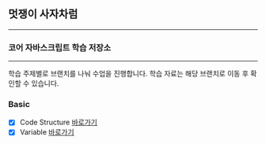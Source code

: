## 멋쟁이 사자차럼

---

### 코어 자바스크립트 학습 저장소

---

학습 주제별로 브랜치를 나눠 수업을 진행합니다.
학습 자료는 해당 브랜치로 이동 후 확인할 수 있습니다.

### Basic

- [x] Code Structure [바로가기](https://github.com/somin2352/Core_JS/blob/01.core/client/chapter/core/01.codeStructure.js)
- [x] Variable [바로가기](https://github.com/somin2352/Core_JS/blob/01.core/client/chapter/core/02.variable.js)
